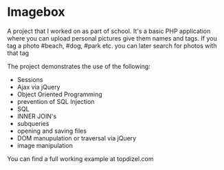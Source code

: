 # Imagebox
A project that I worked on as part of school. It's a basic PHP application where you can upload personal pictures give them names and tags. If you tag a photo #beach, #dog, #park etc. you can later search for photos with that tag

The project demonstrates the use of the following:

* Sessions
* Ajax via jQuery
* Object Oriented Programming
* prevention of SQL Injection
* SQL
* INNER JOIN's
* subqueries
* opening and saving files
* DOM manupulation or traversal via jQuery
* image manipulation


You can find a full working example at topdizel.com
